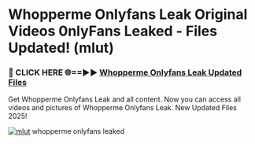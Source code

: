 # Whopperme Onlyfans Leak Original Videos 0nlyFans Leaked - Files Updated! (mlut)

<h3>🔴 CLICK HERE 🌐==►► <a href="https://tinyurl.com/2jnfzry5" rel="nofollow">Whopperme Onlyfans Leak Updated Files</a></h3>

Get Whopperme Onlyfans Leak and all content. Now you can access all videos and pictures of Whopperme Onlyfans Leak. New Updated Files 2025!

[![mlut](https://i.imgur.com/GyGTBgg.gif)](https://tinyurl.com/2jnfzry5)
whopperme onlyfans leaked